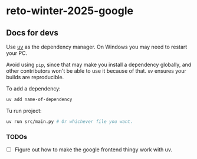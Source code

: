# reto-winter-2025-google

## Docs for devs

Use [uv](https://docs.astral.sh/uv/getting-started/installation/#__tabbed_1_1)
as the dependency manager. On Windows you may need to restart your PC.

Avoid using `pip`, since that may make you install a dependency globally, and
other contributors won't be able to use it because of that. `uv` ensures your
builds are reproducible.

To add a dependency:

```bash
uv add name-of-dependency
```

Tu run project:

```bash
uv run src/main.py # Or whichever file you want.
```

### TODOs

- [ ] Figure out how to make the google frontend thingy work with uv.
